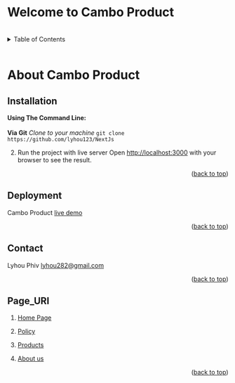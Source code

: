 <a name="readme-top"></a>
# Welcome to Cambo Product
 </div>
<br>
<details>
  <summary>Table of Contents</summary>
  <ol>
    <li>
      <a href="#About Opensource Templat">About The Project</a>
    </li>
    <li>
      <a href="#getting-started">Getting Started</a>
      <ul>
        <li><a href="#Installation">Local Installation</a></li>
        <li><a href="#Deployment">Deployment</a></li>
      </ul>
        <li>
      <a href="#Page_URl">Page Url</a>
    </li>
        <li>
      <a href="#Contact">Contact Us</a>
    </li>
    </li>
  </ol>
</details>
<br>

# About Cambo Product
## Installation
**Using The Command Line:**
<br>
<br>
**Via Git**
*Clone to your machine*
`git clone https://github.com/lyhou123/NextJs`

2. Run the project with live server
Open [http://localhost:3000](http://localhost:3000) with your browser to see the result.
<p align="right">(<a href="#readme-top">back to top</a>)</p>


## Deployment
 Cambo Product [live demo](https://github.com/lyhou123/NextJs)
 <p align="right">(<a href="#readme-top">back to top</a>)</p> 
 
 ## Contact
Lyhou Phiv lyhou282@gmail.com
<br>
<p align="right">(<a href="#readme-top">back to top</a>)</p>

 ## Page_URl
 1.  [Home Page](https://github.com/lyhou123/NextJs)
    
 2. [Policy](https://lyhou.sen-pai.live/policy)
  
 3. [Products](https://lyhou.sen-pai.live/products)
    
 4.  [About us](https://lyhou.sen-pai.live/about)
  
 <p align="right">(<a href="#readme-top">back to top</a>)</p>


